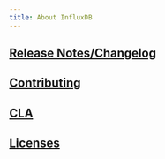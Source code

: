 ```yaml
---
title: About InfluxDB
---
```


## [Release Notes/Changelog](https://github.com/influxdata/influxdb/blob/master/CHANGELOG.md)

## [Contributing](https://github.com/influxdata/influxdb/blob/master/CONTRIBUTING.md)

## [CLA](https://influxdata.com/community/cla/)

## [Licenses](https://github.com/influxdata/influxdb/blob/master/LICENSE)
